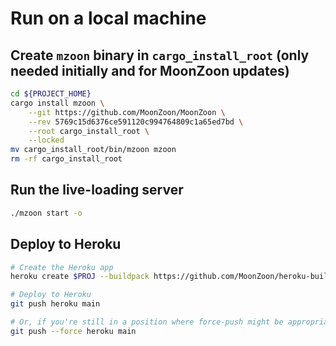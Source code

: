 # Run on a local machine

## Create `mzoon` binary in `cargo_install_root` (only needed initially and for MoonZoon updates)

```bash
cd ${PROJECT_HOME}
cargo install mzoon \
    --git https://github.com/MoonZoon/MoonZoon \
    --rev 5769c15d6376ce591120c994764809c1a65ed7bd \
    --root cargo_install_root \
    --locked
mv cargo_install_root/bin/mzoon mzoon
rm -rf cargo_install_root
```

## Run the live-loading server

```bash
./mzoon start -o
```

## Deploy to Heroku

```bash
# Create the Heroku app
heroku create $PROJ --buildpack https://github.com/MoonZoon/heroku-buildpack-moonzoon.git

# Deploy to Heroku
git push heroku main

# Or, if you're still in a position where force-push might be appropriate
git push --force heroku main
```
